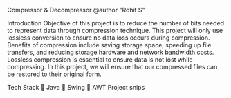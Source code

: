 Compressor & Decompressor
@author "Rohit S"

Introduction
Objective of this project is to reduce the number of bits needed to represent data through compression technique. This project will only use lossless conversion to ensure no data loss occurs during compression. Benefits of compression include saving storage space, speeding up file transfers, and reducing storage hardware and network bandwidth costs. Lossless compression is essential to ensure data is not lost while compressing. In this project, we will ensure that our compressed files can be restored to their original form.

Tech Stack
🔴 Java
🔴 Swing
🔴 AWT
Project snips
